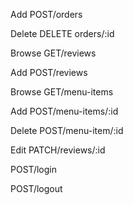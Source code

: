 <!-- Creating an order -->
Add POST/orders           
<!-- Cancel an order -->
Delete DELETE orders/:id  


<!-- See all the reviews of the resto as a customer -->
Browse GET/reviews
<!-- Add a review as a customer -->
Add POST/reviews


<!-- CART(order-items) -->
<!-- Show all the menu-items currently in the cart -->
Browse GET/menu-items
<!-- Add a menu-item to the cart -->
Add POST/menu-items/:id
<!-- Delete an menu-item in the cart -->
Delete POST/menu-item/:id



<!-- STRETCH -->
<!-- Edit a particular review -->
Edit PATCH/reviews/:id
<!-- Login Route -->
POST/login
<!-- Logout Route -->
POST/logout